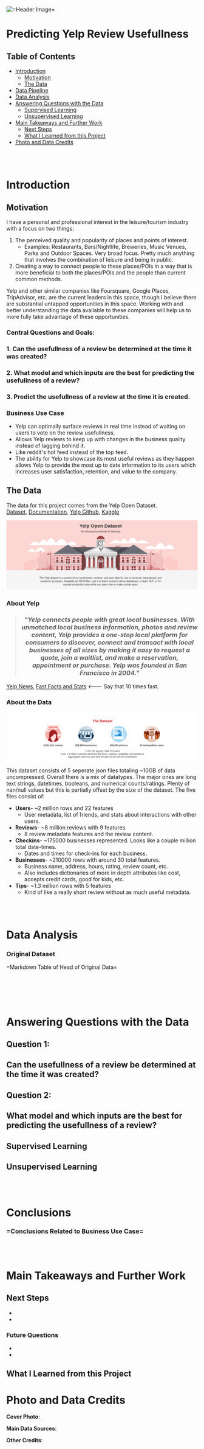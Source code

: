 ![=Header Image=](images/)

# Predicting Yelp Review Usefullness

## Table of Contents
* [Introduction](#Introduction)
    * [Motivation](#Motivation)
    * [The Data](#The-Data)
* [Data Pipeline](#Data-Pipeline)
* [Data Analysis](#Data-Analysis)
* [Answering Questions with the Data](#Answering-Questions-with-the-Data)
    * [Supervised Learning](#Supervised-Learning)
    * [Unsupervised Learning](#Unsupervised-Learning)
* [Main Takeaways and Further Work](#Main-Takeaways-and-Further-Work)
    * [Next Steps](#Next-Steps)
    * [What I Learned from this Project](#What-I-Learned-from-this-Project)
* [Photo and Data Credits](#Photo-and-Data-Credits)

<br/><br/>

# Introduction

## Motivation

I have a personal and professional interest in the leisure/tourism industry with a focus on two things:
1. The perceived quality and popularity of places and points of interest. 
    * Examples: Restaurants, Bars/Nightlife, Breweries, Music Venues, Parks and Outdoor Spaces. Very broad focus. Pretty much anything that involves the combination of leisure and being in public.
2. Creating a way to connect people to these places/POIs in a way that is more beneficial to both the places/POIs and the people than current common methods. 

Yelp and other similar companies like Foursquare, Google Places, TripAdvisor, etc. are the current leaders in this space, though I believe there are substantial untapped opportunities in this space.
Working with and better understanding the data available to these companies will help us to more fully take advantage of these opportunities.

### Central Questions and Goals:
### 1. Can the usefullness of a review be determined at the time it was created?
### 2. What model and which inputs are the best for predicting the usefullness of a review?
### 3. Predict the usefullness of a review at the time it is created.

### Business Use Case

* Yelp can optimally surface reviews in real time instead of waiting on users to vote on the review usefullness. 
* Allows Yelp reviews to keep up with changes in the business quality instead of lagging behind it. 
* Like reddit's hot feed instead of the top feed.
* The ability for Yelp to showcase its most useful reviews as they happen allows Yelp to provide the most up to date information to its users which increases user satisfaction, retention, and value to the company. 

## The Data

The data for this project comes from the Yelp Open Dataset.  
[Dataset](https://www.yelp.com/dataset), [Documentation](https://www.yelp.com/dataset/documentation/main), [Yelp Github](https://github.com/Yelp/dataset-examples), [Kaggle](https://www.kaggle.com/yelp-dataset/yelp-dataset)

![Yelp Open Dataset Home Page](images/yelp_dataset_homepage_top.png)

### About Yelp 
> ### *<div align="center">"Yelp connects people with great local businesses. With unmatched local business information, photos and review content, Yelp provides a one-stop local platform for consumers to discover, connect and transact with local businesses of all sizes by making it easy to request a quote, join a waitlist, and make a reservation, appointment or purchase. Yelp was founded in San Francisco in 2004."</div>*

[Yelp News](https://www.yelp-press.com/news/default.aspx), [Fast Facts and Stats](https://www.yelp-press.com/company/fast-facts/default.aspx) <--- Say that 10 times fast.

### About the Data 

![Yelp About the Dataset](images/yelp_dataset_homepage_bottom.png)

This dataset consists of 5 seperate json files totaling ~10GB of data uncompressed. Overall there is a mix of datatypes. The major ones are long text strings, datetimes, booleans, and numerical counts/ratings. Plenty of nan/null values but this is partially offset by the size of the dataset. The five files consist of:
* **Users**- ~2 million rows and 22 features
    * User metadata, list of friends, and stats about interactions with other users.
* **Reviews**- ~8 million reviews with 9 features.
    * 8 review metadata features and the review content.
* **Checkins**- ~175000 businesses represented. Looks like a couple million total date-times. 
    * Dates and times for check-ins for each business. 
* **Businesses**- ~210000 rows with around 30 total features.
    * Business name, address, hours, rating, review count, etc. 
    * Also includes dictionaries of more in depth attributes like cost, accepts credit cards, good for kids, etc.
* **Tips**- ~1.3 million rows with 5 features
    * Kind of like a really short review without as much useful metadata.

<br/><br/>

# Data Analysis



### Original Dataset

=Markdown Table of Head of Original Data=

&nbsp;



<br/><br/>

# Answering Questions with the Data

## Question 1:
## Can the usefullness of a review be determined at the time it was created?



## Question 2:
## What model and which inputs are the best for predicting the usefullness of a review?

## Supervised Learning


## Unsupervised Learning

<br/><br/>

# Conclusions
### 
### 

### =Conclusions Related to Business Use Case=

<br/><br/>

# Main Takeaways and Further Work

## Next Steps

* 
*  

### Future Questions

* 
* 

## What I Learned from this Project



# Photo and Data Credits  
**Cover Photo**:   

**Main Data Sources**:

**Other Credits**:
